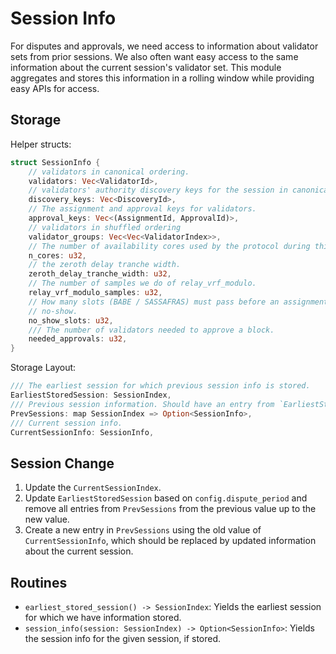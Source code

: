 # Session Info

For disputes and approvals, we need access to information about validator sets from prior sessions. We also often want easy access to the same information about the current session's validator set. This module aggregates and stores this information in a rolling window while providing easy APIs for access.

## Storage

Helper structs:

```rust
struct SessionInfo {
    // validators in canonical ordering.
    validators: Vec<ValidatorId>,
    // validators' authority discovery keys for the session in canonical ordering.
    discovery_keys: Vec<DiscoveryId>,
    // The assignment and approval keys for validators.
    approval_keys: Vec<(AssignmentId, ApprovalId)>,
    // validators in shuffled ordering
    validator_groups: Vec<Vec<ValidatorIndex>>,
    // The number of availability cores used by the protocol during this session.
    n_cores: u32,
    // the zeroth delay tranche width.
    zeroth_delay_tranche_width: u32,
    // The number of samples we do of relay_vrf_modulo.
    relay_vrf_modulo_samples: u32,
    // How many slots (BABE / SASSAFRAS) must pass before an assignment is considered a
    // no-show.
    no_show_slots: u32,
    /// The number of validators needed to approve a block.
	needed_approvals: u32,
}
```

Storage Layout: 

```rust
/// The earliest session for which previous session info is stored.
EarliestStoredSession: SessionIndex,
/// Previous session information. Should have an entry from `EarliestStoredSession..CurrentSessionIndex`
PrevSessions: map SessionIndex => Option<SessionInfo>,
/// Current session info.
CurrentSessionInfo: SessionInfo,
```

## Session Change

1. Update the `CurrentSessionIndex`.
1. Update `EarliestStoredSession` based on `config.dispute_period` and remove all entries from `PrevSessions` from the previous value up to the new value.
1. Create a new entry in `PrevSessions` using the old value of `CurrentSessionInfo`, which should be replaced by updated information about the current session.

## Routines

* `earliest_stored_session() -> SessionIndex`: Yields the earliest session for which we have information stored.
* `session_info(session: SessionIndex) -> Option<SessionInfo>`: Yields the session info for the given session, if stored.